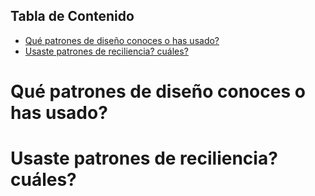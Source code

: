 ## Tabla de Contenido

- [Qué patrones de diseño conoces o has usado?](#qué-patrones-de-diseño-conoces-o-has-usado)
- [Usaste patrones de reciliencia? cuáles?](#usaste-patrones-de-reciliencia-cuáles)

# Qué patrones de diseño conoces o has usado?


# Usaste patrones de reciliencia? cuáles?
